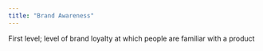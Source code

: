 ```yaml
---
title: "Brand Awareness"
---
```

First level; level of brand loyalty at which people are familiar with a product

